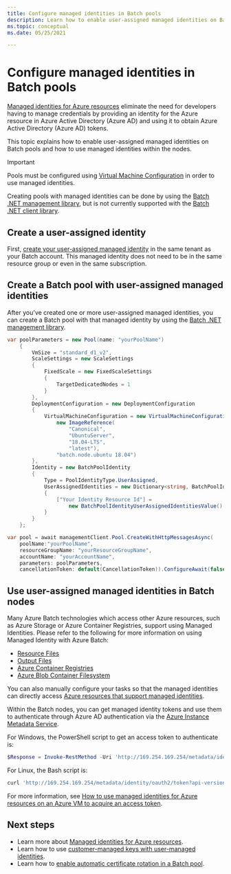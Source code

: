 ```yaml
---
title: Configure managed identities in Batch pools
description: Learn how to enable user-assigned managed identities on Batch pools and how to use managed identities within the nodes.
ms.topic: conceptual
ms.date: 05/25/2021

---
```

# Configure managed identities in Batch pools

[Managed identities for Azure resources](../active-directory/managed-identities-azure-resources/overview.md) eliminate the need for developers having to manage credentials by providing an identity for the Azure resource in Azure Active Directory (Azure AD) and using it to obtain Azure Active Directory (Azure AD) tokens.

This topic explains how to enable user-assigned managed identities on Batch pools and how to use managed identities within the nodes.

> [!IMPORTANT]
> Pools must be configured using [Virtual Machine Configuration](nodes-and-pools.md#virtual-machine-configuration) in order to use managed identities.
>
> Creating pools with managed identities can be done by using the [Batch .NET management library](/dotnet/api/overview/azure/batch#management-library), but is not currently supported with the [Batch .NET client library](/dotnet/api/overview/azure/batch#client-library).

## Create a user-assigned identity

First, [create your user-assigned managed identity](../active-directory/managed-identities-azure-resources/how-to-manage-ua-identity-portal.md#create-a-user-assigned-managed-identity) in the same tenant as your Batch account. This managed identity does not need to be in the same resource group or even in the same subscription.

## Create a Batch pool with user-assigned managed identities

After you've created one or more user-assigned managed identities, you can create a Batch pool with that managed identity by using the [Batch .NET management library](/dotnet/api/overview/azure/batch#management-library).

```csharp
var poolParameters = new Pool(name: "yourPoolName")
    {
        VmSize = "standard_d1_v2",
        ScaleSettings = new ScaleSettings
        {
            FixedScale = new FixedScaleSettings
            {
                TargetDedicatedNodes = 1
            }
        },
        DeploymentConfiguration = new DeploymentConfiguration
        {
            VirtualMachineConfiguration = new VirtualMachineConfiguration(
                new ImageReference(
                    "Canonical",
                    "UbuntuServer",
                    "18.04-LTS",
                    "latest"),
                "batch.node.ubuntu 18.04")
        },
        Identity = new BatchPoolIdentity
        {
            Type = PoolIdentityType.UserAssigned,
            UserAssignedIdentities = new Dictionary<string, BatchPoolIdentityUserAssignedIdentitiesValue>
            {
                ["Your Identity Resource Id"] =
                    new BatchPoolIdentityUserAssignedIdentitiesValue()
            }
        }
    };

var pool = await managementClient.Pool.CreateWithHttpMessagesAsync(
    poolName:"yourPoolName",
    resourceGroupName: "yourResourceGroupName",
    accountName: "yourAccountName",
    parameters: poolParameters,
    cancellationToken: default(CancellationToken)).ConfigureAwait(false);    
```

## Use user-assigned managed identities in Batch nodes

Many Azure Batch technologies which access other Azure resources, such as Azure Storage or Azure Container Registries, support using Managed Identities.
Please refer to the following for more information on using Managed Identity with Azure Batch:

- [Resource Files](resource-files.md)
- [Output Files](batch-task-output-files.md#specify-output-files-using-managed-identity)
- [Azure Container Registries](batch-docker-container-workloads.md#managed-identity-support-for-acr)
- [Azure Blob Container Filesystem](virtual-file-mount.md#azure-blob-container)

You can also manually configure your tasks so that the managed identities can directly access [Azure resources that support managed identities](../active-directory/managed-identities-azure-resources/services-support-managed-identities.md).

Within the Batch nodes, you can get managed identity tokens and use them to authenticate through Azure AD authentication via the [Azure Instance Metadata Service](../virtual-machines/windows/instance-metadata-service.md).

For Windows, the PowerShell script to get an access token to authenticate is:

```powershell
$Response = Invoke-RestMethod -Uri 'http://169.254.169.254/metadata/identity/oauth2/token?api-version=2018-02-01&resource={Resource App Id Url}' -Method GET -Headers @{Metadata="true"} 
```

For Linux, the Bash script is:

```bash
curl 'http://169.254.169.254/metadata/identity/oauth2/token?api-version=2018-02-01&resource={Resource App Id Url}' -H Metadata:true
```

For more information, see [How to use managed identities for Azure resources on an Azure VM to acquire an access token](../active-directory/managed-identities-azure-resources/how-to-use-vm-token.md).

## Next steps

- Learn more about [Managed identities for Azure resources](../active-directory/managed-identities-azure-resources/overview.md).
- Learn how to use [customer-managed keys with user-managed identities](batch-customer-managed-key.md).
- Learn how to [enable automatic certificate rotation in a Batch pool](automatic-certificate-rotation.md).

